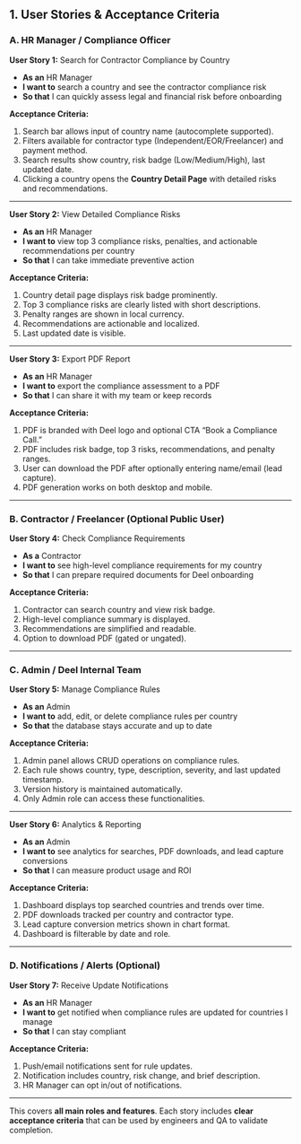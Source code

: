 
## **1. User Stories & Acceptance Criteria**

### **A. HR Manager / Compliance Officer**

**User Story 1:** Search for Contractor Compliance by Country

* **As an** HR Manager
* **I want to** search a country and see the contractor compliance risk
* **So that** I can quickly assess legal and financial risk before onboarding

**Acceptance Criteria:**

1. Search bar allows input of country name (autocomplete supported).
2. Filters available for contractor type (Independent/EOR/Freelancer) and payment method.
3. Search results show country, risk badge (Low/Medium/High), last updated date.
4. Clicking a country opens the **Country Detail Page** with detailed risks and recommendations.

---

**User Story 2:** View Detailed Compliance Risks

* **As an** HR Manager
* **I want to** view top 3 compliance risks, penalties, and actionable recommendations per country
* **So that** I can take immediate preventive action

**Acceptance Criteria:**

1. Country detail page displays risk badge prominently.
2. Top 3 compliance risks are clearly listed with short descriptions.
3. Penalty ranges are shown in local currency.
4. Recommendations are actionable and localized.
5. Last updated date is visible.

---

**User Story 3:** Export PDF Report

* **As an** HR Manager
* **I want to** export the compliance assessment to a PDF
* **So that** I can share it with my team or keep records

**Acceptance Criteria:**

1. PDF is branded with Deel logo and optional CTA “Book a Compliance Call.”
2. PDF includes risk badge, top 3 risks, recommendations, and penalty ranges.
3. User can download the PDF after optionally entering name/email (lead capture).
4. PDF generation works on both desktop and mobile.

---

### **B. Contractor / Freelancer (Optional Public User)**

**User Story 4:** Check Compliance Requirements

* **As a** Contractor
* **I want to** see high-level compliance requirements for my country
* **So that** I can prepare required documents for Deel onboarding

**Acceptance Criteria:**

1. Contractor can search country and view risk badge.
2. High-level compliance summary is displayed.
3. Recommendations are simplified and readable.
4. Option to download PDF (gated or ungated).

---

### **C. Admin / Deel Internal Team**

**User Story 5:** Manage Compliance Rules

* **As an** Admin
* **I want to** add, edit, or delete compliance rules per country
* **So that** the database stays accurate and up to date

**Acceptance Criteria:**

1. Admin panel allows CRUD operations on compliance rules.
2. Each rule shows country, type, description, severity, and last updated timestamp.
3. Version history is maintained automatically.
4. Only Admin role can access these functionalities.

---

**User Story 6:** Analytics & Reporting

* **As an** Admin
* **I want to** see analytics for searches, PDF downloads, and lead capture conversions
* **So that** I can measure product usage and ROI

**Acceptance Criteria:**

1. Dashboard displays top searched countries and trends over time.
2. PDF downloads tracked per country and contractor type.
3. Lead capture conversion metrics shown in chart format.
4. Dashboard is filterable by date and role.

---

### **D. Notifications / Alerts (Optional)**

**User Story 7:** Receive Update Notifications

* **As an** HR Manager
* **I want to** get notified when compliance rules are updated for countries I manage
* **So that** I can stay compliant

**Acceptance Criteria:**

1. Push/email notifications sent for rule updates.
2. Notification includes country, risk change, and brief description.
3. HR Manager can opt in/out of notifications.

---

This covers **all main roles and features**. Each story includes **clear acceptance criteria** that can be used by engineers and QA to validate completion.


